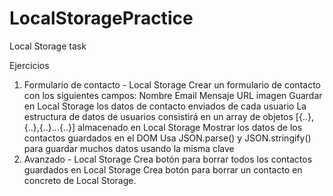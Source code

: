 # LocalStoragePractice
Local Storage task

Ejercicios
1. Formulario de contacto - Local Storage
Crear un formulario de contacto con los siguientes campos:
Nombre
Email
Mensaje
URL imagen
Guardar en Local Storage los datos de contacto enviados de cada usuario
La estructura de datos de usuarios consistirá en un array de objetos [{..},{..},{..}...{..}] almacenado en Local Storage
Mostrar los datos de los contactos guardados en el DOM
Usa JSON.parse() y JSON.stringify() para guardar muchos datos usando la misma clave
2. Avanzado - Local Storage
Crea botón para borrar todos los contactos guardados en Local Storage
Crea botón para borrar un contacto en concreto de Local Storage.
